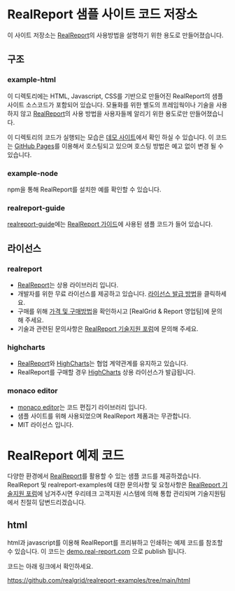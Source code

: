 # RealReport 샘플 사이트 코드 저장소

이 사이트 저장소는 [RealReport](https://real-report.com/)의 사용방법을 설명하기 위한 용도로 만들어졌습니다.

## 구조

### example-html

이 디렉토리에는 HTML, Javascript, CSS를 기반으로 만들어진 RealReport의 샘플 사이트 소스코드가 포함되어 있습니다. 모듈화를 위한 별도의 프레임웍이나 기술을 사용하지 않고 [RealReport](https://real-report.com/)의 사용 방법을 사용자들께 알리기 위한 용도로만 만들어졌습니다.

이 디렉토리의 코드가 실행되는 모습은 [데모 사이트](https://demo.real-report.com)에서 확인 하실 수 있습니다. 이 코드는 [GitHub Pages](https://pages.github.com/)를 이용해서 호스팅되고 있으며 호스팅 방법은 예고 없이 변경 될 수 있습니다.


### example-node

npm을 통해 RealReport를 설치한 예를 확인할 수 있습니다.


### realreport-guide

[realreport-guide](tree/main/report-guide)에는 [RealReport 가이드](https://www.real-report.com/docs/guide/viewer/install)에 사용된 샘플 코드가 들어 있습니다.


## 라이선스

### realreport

- [RealReport](https://real-report.com/)는 상용 라이브러리 입니다. 
- 개발자를 위한 무료 라이선스를 제공하고 있습니다. [라이선스 발급 방법](https://www.real-report.com/license)을 클릭하세요.
- 구매를 위해 [가격 및 구매방법](https://realgrid.com/#buy)을 확인하시고 [RealGrid & Report 영업팀]에 문의해 주세요.
- 기술과 관련된 문의사항은 [RealReport 기술지원 포럼](https://forum.realgrid.com/categories/z6SA78vS9G6cgiYht)에 문의해 주세요. 

### highcharts

- [RealReport](https://real-report.com/)와 [HighCharts](https://www.highcharts.com/)는 협업 계약관계를 유지하고 있습니다.
- RealReport를 구매할 경우 [HighCharts](https://www.highcharts.com/) 상용 라이선스가 발급됩니다.

### monaco editor

- [monaco editor](https://microsoft.github.io/monaco-editor/)는 코드 편집기 라이브러리 입니다.
- 샘플 사이트를 위해 사용되었으며 RealReport 제품과는 무관합니다.
- MIT 라이선스 입니다.

# RealReport 예제 코드

다양한 환경에서 [RealReport](https://real-report.com)를 활용할 수 있는 샘플 코드를 제공하겠습니다.
RealReport 및 realreport-examples에 대한 문의사항 및 요청사항은 [RealReport 기술지원 포럼](https://forum.realgrid.com/categories/z6SA78vS9G6cgiYht)에 남겨주시면 우리테크 고객지원 시스템에 의해 통합 관리되며 기술지원팀에서 친절히 답변드리겠습니다.

## html

html과 javascript를 이용해 RealReport를 프리뷰하고 인쇄하는 예제 코드를 참조할 수 있습니다. 이 코드는 [demo.real-report.com](https://demo.real-report.com) 으로 publish 됩니다.

코드는 아래 링크에서 확인하세요.

https://github.com/realgrid/realreport-examples/tree/main/html

